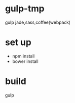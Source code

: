 gulp-tmp
===========

gulp jade,sass,coffee(webpack)



# set up

- npm install
- bower install

# build
gulp